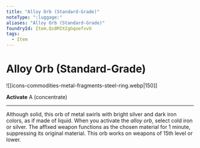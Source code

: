 ```yaml
---
title: "Alloy Orb (Standard-Grade)"
noteType: ":luggage:"
aliases: "Alloy Orb (Standard-Grade)"
foundryId: Item.Qs8MIXIgGqoefvvU
tags:
  - Item
---
```


# Alloy Orb (Standard-Grade)
![[icons-commodities-metal-fragments-steel-ring.webp|150]]

**Activate** A (concentrate)

* * *

Although solid, this orb of metal swirls with bright silver and dark iron colors, as if made of liquid. When you activate the _alloy orb_, select cold iron or silver. The affixed weapon functions as the chosen material for 1 minute, suppressing its original material. This orb works on weapons of 15th level or lower.


